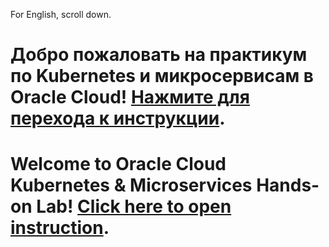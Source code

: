 For English, scroll down.

Добро пожаловать на практикум по Kubernetes и микросервисам в Oracle Cloud! [Нажмите для перехода к инструкции](doc/rus/index.md).
=============================

Welcome to Oracle Cloud Kubernetes & Microservices Hands-on Lab! [Click here to open instruction](doc/eng/index.md).
=============================